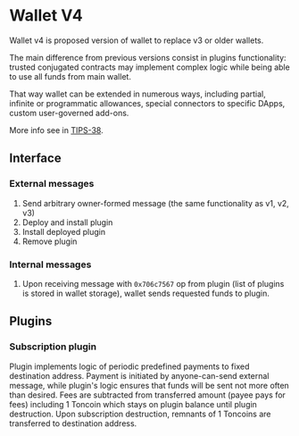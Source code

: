 # Wallet V4
Wallet v4 is proposed version of wallet to replace v3 or older wallets.

The main difference from previous versions consist in plugins functionality:
trusted conjugated contracts may implement complex logic while being able to use all funds from main wallet.

That way wallet can be extended in numerous ways, including partial, infinite or programmatic allowances, special connectors to specific DApps, custom user-governed add-ons.

More info see in [TIPS-38](https://github.com/newton-blockchain/TIPs/issues/38).

## Interface
### External messages
1. Send arbitrary owner-formed message (the same functionality as v1, v2, v3)
2. Deploy and install plugin
3. Install deployed plugin
4. Remove plugin

### Internal messages
1. Upon receiving message with `0x706c7567` op from plugin (list of plugins is stored in wallet storage), wallet sends requested funds to plugin.

## Plugins
### Subscription plugin
Plugin implements logic of periodic predefined payments to fixed destination address. Payment is initiated by anyone-can-send external message,
 while plugin's logic ensures that funds will be sent not more often than desired. Fees are subtracted from transferred amount (payee pays for fees)
 including 1 Toncoin which stays on plugin balance until plugin destruction. Upon subscription destruction, remnants of 1 Toncoins are transferred to 
destination address.